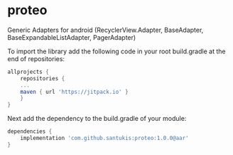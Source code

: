 # proteo
Generic Adapters for android (RecyclerView.Adapter, BaseAdapter, BaseExpandableListAdapter, PagerAdapter)

To import the library add the following code in your root build.gradle at the end of repositories:

```gradle
allprojects {
    repositories {
    ...
    maven { url 'https://jitpack.io' }
    }
}
```

Next add the dependency to the build.gradle of your module:

```gradle
dependencies {
    implementation 'com.github.santukis:proteo:1.0.0@aar'
}
```

